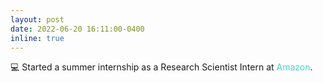 ```yaml
---
layout: post
date: 2022-06-20 16:11:00-0400
inline: true
---
```


:computer: Started a summer internship as a Research Scientist Intern at <span style="color:MediumTurquoise">Amazon</span>.